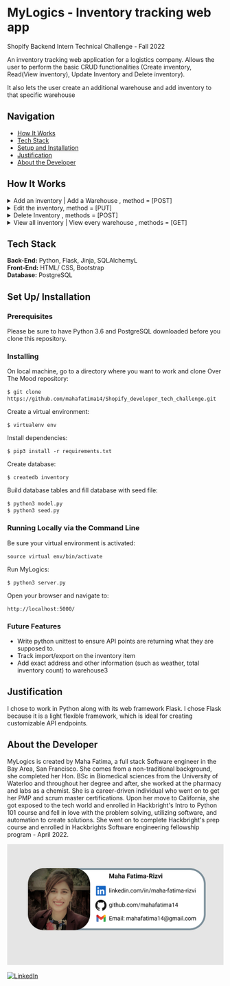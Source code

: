 # MyLogics - Inventory tracking web app

Shopify Backend Intern Technical Challenge - Fall 2022

An inventory tracking web application for a logistics company. Allows the user to perform the basic CRUD functionalities (Create inventory, Read(View inventory), Update Inventory and Delete inventory).

It also lets the user create an additional warehouse and add inventory to that specific warehouse


## Navigation

- [How It Works](#how-it-works)
- [Tech Stack](#tech-stack)
- [Setup and Installation](#setup)
- [Justification](#justification)
- [About the Developer](#about-developer)

## <a name="how-it-works"></a>How It Works




 
<details><summary>Add an inventory | Add a Warehouse  , method = [POST] </summary>
<p>

#### Users are able to add inventory, and the information is stored as Item name, manufacturer, Quantity added, Comments ("Fragile, Produce..") and created_at/updated_at. A relationship is formed between inventory and warehouse, by using the warehouse_id as the FK in the inventory table. Warehouse information is stored as location and created_at/updated_at.

</p>
</details>

<details><summary>Edit the inventory, method = [PUT] </summary>
<p>

#### Users can update an inventory in the database through a POST request to the update form, which also gives the user to update the warehouse, or create and assign inventory to a new warehouse. The new warehouse is added in the database, and the updated_at field is changed to reflect the time the update is made on the inventory. 

</p>
</details>

<details><summary>Delete Inventory , methods = [POST]</summary>
<p>

#### Users are able to delete an inventory from the database. 

</p>
</details>

<details><summary>View all inventory | View every warehouse , methods = [GET] </summary>
<p>

#### Users are able to view all the inventory upon the landing page, sorted into a Bootstrap table. 

</p>
</details>

## <a name="tech-stack"></a>Tech Stack

<strong>Back-End:</strong> Python, Flask, Jinja, SQLAlchemyL<br>
<strong>Front-End:</strong> HTML/ CSS, Bootstrap <br>
<strong>Database:</strong> PostgreSQL <br>



## <a name="setup"></a>Set Up/ Installation

### Prerequisites

Please be sure to have Python 3.6 and PostgreSQL downloaded before you clone this repository.

### Installing

On local machine, go to a directory where you want to work and clone Over The Mood repository:

```
$ git clone https://github.com/mahafatima14/Shopify_developer_tech_challenge.git
```

Create a virtual environment:

```
$ virtualenv env
```

Install dependencies:

```
$ pip3 install -r requirements.txt
```

Create database:

```
$ createdb inventory
```

Build database tables and fill database with seed file:

```
$ python3 model.py
$ python3 seed.py
```

### Running Locally via the Command Line

Be sure your virtual environment is activated:

```
source virtual env/bin/activate

```

Run MyLogics:

```
$ python3 server.py
```

Open your browser and navigate to:

```
http://localhost:5000/
```

### Future Features

- Write python unittest to ensure API points are returning what they are supposed to. 
- Track import/export on the inventory item
- Add exact address and other information (such as weather, total inventory count) to warehouse3


## <a name="justification"></a>Justification

I chose to work in Python along with its web framework Flask. I chose Flask because it is a light flexible framework, which is ideal for creating customizable API endpoints.


## <a name="about-developer"></a>About the Developer

MyLogics is created by Maha Fatima, a full stack Software engineer in the Bay Area, San Francisco. She comes from a non-traditional background, she completed her Hon. BSc in Biomedical sciences from the University of Waterloo and throughout her degree and after, she worked at the pharmacy and labs as a chemist. She is a career-driven individual who went on to get her PMP and scrum master certifications. 
Upon her move to California, she got exposed to the tech world and enrolled in Hackbright's Intro to Python 101 course and fell in love with the problem solving, utilizing software, and automation to create solutions. She went on to complete Hackbright's prep course and enrolled in Hackbrights Software engineering fellowship program - April 2022.

<img src="static/img/mycontactcard.png">

<p><a href="https://www.linkedin.com/in/maha-fatima-rizvi/">
  <img
    alt="LinkedIn"
    src="https://img.shields.io/badge/linkedin-%230077B5.svg?style=for-the-badge&logo=linkedin&logoColor=white"
  />
</a>
</p>
